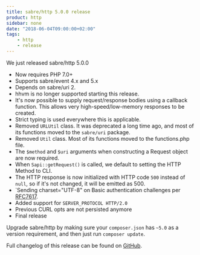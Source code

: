 ```yaml
---
title: sabre/http 5.0.0 release
product: http
sidebar: none
date: "2018-06-04T09:00:00+02:00"
tags:
    - http
    - release
---
```


We just released sabre/http 5.0.0

* Now requires PHP 7.0+
* Supports sabre/event 4.x and 5.x
* Depends on sabre/uri 2.
* hhvm is no longer supported starting this release.
* It's now possible to supply request/response bodies using a callback function. This allows very high-speed/low-memory responses to be created.
* Strict typing is used everywhere this is applicable.
* Removed `URLUtil` class. It was deprecated a long time ago, and most of its functions moved to the `sabre/uri` package.
* Removed `Util` class. Most of its functions moved to the functions.php file.
* The `$method` and `$uri` arguments when constructing a Request object are now required.
* When `Sapi::getRequest()` is called, we default to setting the HTTP Method to CLI.
* The HTTP response is now initialized with HTTP code `500` instead of `null`, so if it's not changed, it will be emitted as 500.
* `Sending charset="UTF-8" on Basic authentication challenges per [RFC7617][1].
* Added support for `SERVER_PROTOCOL HTTP/2.0`
* Previous CURL opts are not persisted anymore
* Final release

Upgrade sabre/http by making sure your `composer.json` has `~5.0` as a version
requirement, and then just run `composer update`.

Full changelog of this release can be found on [GitHub][2].

[1]: https://tools.ietf.org/html/rfc7617
[2]: https://github.com/sabre-io/http/blob/5.0.0/CHANGELOG.md
